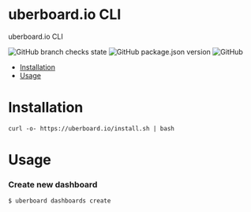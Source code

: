 uberboard.io CLI
=================

uberboard.io CLI

![GitHub branch checks state](https://img.shields.io/github/checks-status/uberboard/uberboard-cli/main)
![GitHub package.json version](https://img.shields.io/github/package-json/v/uberboard/uberboard-cli)
![GitHub](https://img.shields.io/github/license/uberboard/uberboard-cli)

<!-- toc -->
* [Installation](#installation)
* [Usage](#usage)
<!-- tocstop -->

# Installation
``` sh-session
curl -o- https://uberboard.io/install.sh | bash
```

# Usage
### Create new dashboard
``` sh-session
$ uberboard dashboards create
```
